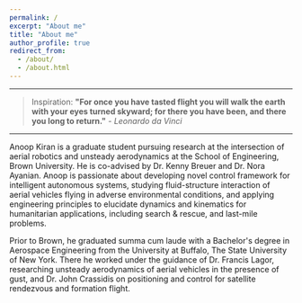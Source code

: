```yaml
---
permalink: /
excerpt: "About me"
title: "About me"
author_profile: true
redirect_from: 
  - /about/
  - /about.html
---
```


---

> Inspiration: **"For once you have tasted flight you will walk the earth with your eyes turned skyward; for there you have been, and there you long to return."**         - *Leonardo da Vinci*

---

Anoop Kiran is a graduate student pursuing research at the intersection of aerial robotics and unsteady aerodynamics at the School of Engineering, Brown University. He is co-advised by Dr. Kenny Breuer and Dr. Nora Ayanian. Anoop is passionate about developing novel control framework for intelligent autonomous systems, studying fluid-structure interaction of aerial vehicles flying in adverse environmental conditions, and applying engineering principles to elucidate dynamics and kinematics for humanitarian applications, including search & rescue, and last-mile problems. 

Prior to Brown, he graduated summa cum laude with a Bachelor's degree in Aerospace Engineering from the University at Buffalo, The State University of New York. There he worked under the guidance of Dr. Francis Lagor, researching unsteady aerodynamics of aerial vehicles in the presence of gust, and Dr. John Crassidis on positioning and control for satellite rendezvous and formation flight.
